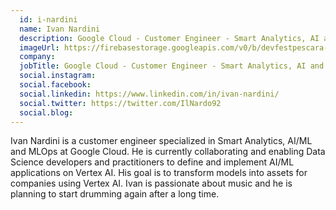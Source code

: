 ```yaml
---
  id: i-nardini
  name: Ivan Nardini
  description: Google Cloud - Customer Engineer - Smart Analytics, AI and ML
  imageUrl: https://firebasestorage.googleapis.com/v0/b/devfestpescara-2023.appspot.com/o/speakers%2Fi-nardini.jpg?alt=media&token=566106dd-884e-4bc7-97bd-45fd00c93cef
  company: 
  jobTitle: Google Cloud - Customer Engineer - Smart Analytics, AI and ML
  social.instagram: 
  social.facebook: 
  social.linkedin: https://www.linkedin.com/in/ivan-nardini/
  social.twitter: https://twitter.com/IlNardo92
  social.blog: 
---
```

Ivan Nardini is a customer engineer specialized in Smart Analytics, AI/ML and MLOps at Google Cloud. He is currently collaborating and enabling Data Science developers and practitioners to define and implement AI/ML applications on Vertex AI. His goal is to transform models into assets for companies using Vertex AI. Ivan is passionate about music and he is planning to start drumming again after a long time. 
  